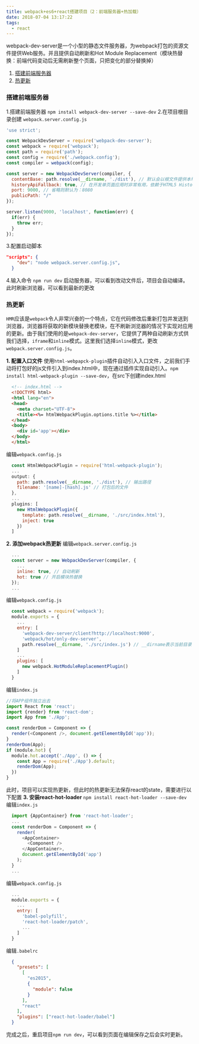 ```yaml
---
title: webpack+es6+react搭建项目（2：前端服务器+热加载）
date: 2018-07-04 13:17:22
tags:
  - react
---
```


webpack-dev-server是一个小型的静态文件服务器，为webpack打包的资源文件提供Web服务。并且提供自动刷新和Hot Module Replacement（模块热替换：前端代码变动后无需刷新整个页面，只把变化的部分替换掉）
1. [搭建前端服务器](#server)
2. [热更新](#hotReplace)
### <span id="server">搭建前端服务器</span>
1.搭建前端服务器 `npm install webpack-dev-server --save-dev`
2.在项目根目录创建 `webpack.server.config.js`
<!-- more -->
```js
'use strict';

const WebpackDevServer = require('webpack-dev-server');
const webpack = require('webpack');
const path = require('path');
const config = require('./webpack.config');
const compiler = webpack(config);

const server = new WebpackDevServer(compiler, {
  contentBase: path.resolve(__dirname, './dist'), // 默认会以根文件提供本地服务器，这里指定文件夹
  historyApiFallback: true, // 在开发单页面应用时非常有用，依赖于HTML5 History API，如果设置为true，所有的跳转将指向index.html
  port: 9000, // 省略则默认为：8080
  publicPath: "/"
});

server.listen(9000, 'localhost', function(err) {
  if(err) {
    throw err;
  }
});

```
3.配置启动脚本
```json
"scripts": {
    "dev": "node webpack.server.config.js",
  }
```
4.输入命令 `npm run dev` 启动服务器，可以看到改动文件后，项目会自动编译。此时刷新浏览器，可以看到最新的更改

### <span id="hotReplace">热更新</span>
`HMR`应该是`webpack`令人非常兴奋的一个特点，它在代码修改后重新打包并发送到浏览器，浏览器将获取的新模块替换老模块，在不刷新浏览器的情况下实现对应用的更新。由于我们使用的是`webpack-dev-server`，它提供了两种自动刷新方式供我们选择，`iframe`和`inline`模式。这里我们选择`inline`模式，更改`webpack.server.config.js`。

**1. 配置入口文件** 使用`html-webpapck-plugin`插件自动引入入口文件，之前我们手动将打包好的js文件引入到index.html中，现在通过插件实现自动引入。`npm install html-webpack-plugin --save-dev`，在src下创建index.html
```html
  <!-- index.html -->
  <!DOCTYPE html>
  <html lang="en">
  <head>
    <meta charset="UTF-8">
    <title><%= htmlWebpackPlugin.options.title %></title>
  </head>
  <body>
    <div id='app'></div>
  </body>
  </html>
```
编辑`webpack.config.js`
```js
  const HtmlWebpackPlugin = require('html-webpack-plugin');
  ...
  output: {
    path: path.resolve(__dirname, './dist'), // 输出路径
    filename: '[name]-[hash].js' // 打包后的文件
  },
  ...
  plugins: [
    new HtmlWebpackPlugin({
      template: path.resolve(__dirname, './src/index.html'),
      inject: true
    })
  ]
```
**2. 添加webpack热更新** 
编辑`webpack.server.config.js`
```js
  ...
  const server = new WebpackDevServer(compiler, {
    ...
    inline: true, // 自动刷新
    hot: true // 开启模块热替换
  });
  ...
```
编辑`webpack.config.js`
```js
  const webpack = require('webpack');
  module.exports = {
    ...
    entry: [
      'webpack-dev-server/client?http://localhost:9000',
      'webpack/hot/only-dev-server',
      path.resolve(__dirname, './src/index.js') // __dirname表示当前目录
    ]
    ...
    plugins: [
      new webpack.HotModuleReplacementPlugin()
    ]
  }
```
编辑`index.js`
```js
//将APP组件独立出去
import React from 'react';
import {render} from 'react-dom';
import App from './App';

const renderDom = Component => {
  render(<Component />, document.getElementById('app'));
}
renderDom(App);
if (module.hot) {
  module.hot.accept('./App', () => {
    const App = require('./App').default;
    renderDom(App);
  })
}
```
此时，项目可以实现热更新，但此时的热更新无法保存react的state，需要进行以下配置
**3. 安装react-hot-loader** `npm install react-hot-loader --save-dev`
编辑`index.js`
```js
  import {AppContainer} from 'react-hot-loader';
  ...
  const renderDom = Component => {
    render(
      <AppContainer>
        <Component />
      </AppContainer>,
      document.getElementById('app')
    );
  }
  ...
```
编辑`webpack.config.js`
```js
  ...
  module.exports = {
    ...
    entry: [
      'babel-polyfill',
      'react-hot-loader/patch',
      ...
    ]
  }
```
编辑`.babelrc`
```json
  {
    "presets": [
      [
        "es2015",
        {
          "module": false
        }
      ],
      "react"
    ],
    "plugins": ["react-hot-loader/babel"]
  }
```
完成之后，重启项目`npm run dev`，可以看到页面在编辑保存之后会实时更新。